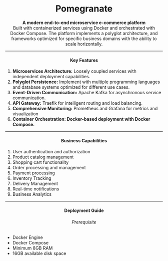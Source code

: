 <div align="center" style="text-align: center;">
    <h1>Pomegranate</h1>
    <p>
        <b>A modern end-to-end microservice e-commerce platform</b>
        <br>
        Built with containerized services using Docker and orchestrated with Docker Compose. The platform implements a polyglot architecture, and frameworks optimized for specific business domains with the ability to scale horizontally.
    </p>
    <hr>
    <h4>Key Features</h4>
    <ol style="text-align: left;">
        <li><b>Microservices Architecture:</b> Loosely coupled services with independent deployment capabilities.</li>
        <li><b>Polyglot Persistence:</b> Implement with multiple programming languages and database systems optimized for different use cases.</li>
        <li><b>Event-Driven Communication:</b> Apache Kafka for asynchronous service communication.</li>
        <li><b>API Gateway:</b> Traefik for intelligent routing and load balancing.</li>
        <li><b>Comprehensive Monitoring:</b> Prometheus and Grafana for metrics and visualization</li>
        <li><b>Container Orchestration: Docker-based deployment with Docker Compose.</b></li>
    </ol>
    <hr>
    <h4>Business Capabilities</h4>
    <ol style="text-align: left;">
        <li>User authentication and authorization</li>
        <li>Product catalog management</li>
        <li>Shopping cart functionality</li>
        <li>Order processing and management</li>
        <li>Payment processing</li>
        <li>Inventory Tracking</li>
        <li>Delivery Management</li>
        <li>Real-time notifications</li>
        <li>Business Analytics</li>
    </ol>
    <hr>
    <h4>Deployment Guide</h4>
    <h6>Prerequisite</h6>
    <ul style="text-align: left;">
        <li>Docker Engine</li>
        <li>Docker Compose</li>
        <li>Minimum 8GB RAM</li>
        <li>16GB available disk space</li>
    </ul>
</div>